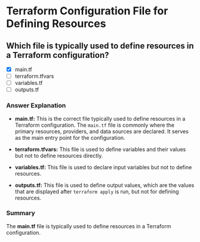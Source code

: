 # Terraform Configuration File for Defining Resources

## **Which file is typically used to define resources in a Terraform configuration?**

- [x] main.tf
- [ ] terraform.tfvars
- [ ] variables.tf
- [ ] outputs.tf

### Answer Explanation

- **main.tf:** This is the correct file typically used to define resources in a Terraform configuration. The `main.tf` file is commonly where the primary resources, providers, and data sources are declared. It serves as the main entry point for the configuration.

- **terraform.tfvars:** This file is used to define variables and their values but not to define resources directly.

- **variables.tf:** This file is used to declare input variables but not to define resources.

- **outputs.tf:** This file is used to define output values, which are the values that are displayed after `terraform apply` is run, but not for defining resources.

### Summary

The **main.tf** file is typically used to define resources in a Terraform configuration.
